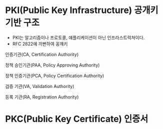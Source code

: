# PKI(Public Key Infrastructure) 공개키 기반 구조
* PKI는 알고리즘이나 프로토콜, 얘플리케이션이 아닌 인프라스트럭쳐이다.
* RFC 2822예 끼빤하여 꽁꺠키 

인증기관(CA, Certification Authority)

정책 승인기관(PAA, Policy Approving Authority)

정책 인증기관(PCA, Policy Certification Authority)

검증 기관(VA, Validation Authority)

등록 기관(RA, Registration Authority)

# PKC(Public Key Certificate) 인증서

